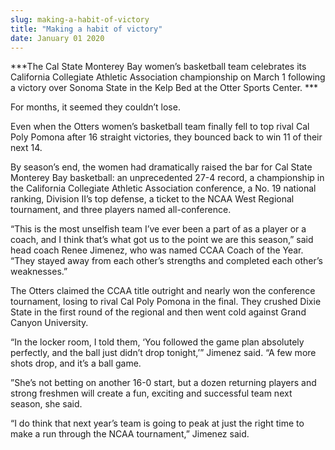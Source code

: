```yaml
---
slug: making-a-habit-of-victory
title: "Making a habit of victory"
date: January 01 2020
---
```


  
<p>
  ***The Cal State Monterey Bay women’s basketball team celebrates its
  California Collegiate Athletic Association championship on March 1 following a
  victory over Sonoma State in the Kelp Bed at the Otter Sports Center. ***
</p>
<p>For months, it seemed they couldn’t lose.</p>
<p>
  Even when the Otters women’s basketball team finally fell to top rival Cal
  Poly Pomona after 16 straight victories, they bounced back to win 11 of their
  next 14.
</p>
<p>
  By season’s end, the women had dramatically raised the bar for Cal State
  Monterey Bay basketball: an unprecedented 27-4 record, a championship in the
  California Collegiate Athletic Association conference, a No. 19 national
  ranking, Division II’s top defense, a ticket to the NCAA West Regional
  tournament, and three players named all-conference.
</p>
<p>
  “This is the most unselfish team I’ve ever been a part of as a player or a
  coach, and I think that’s what got us to the point we are this season,” said
  head coach Renee Jimenez, who was named CCAA Coach of the Year. “They stayed
  away from each other’s strengths and completed each other’s weaknesses.”
</p>
<p>
  The Otters claimed the CCAA title outright and nearly won the conference
  tournament, losing to rival Cal Poly Pomona in the final. They crushed Dixie
  State in the first round of the regional and then went cold against Grand
  Canyon University.
</p>
<p>
  “In the locker room, I told them, ‘You followed the game plan absolutely
  perfectly, and the ball just didn’t drop tonight,’” Jimenez said. “A few more
  shots drop, and it’s a ball game.
</p>
<p>
  ”She’s not betting on another 16-0 start, but a dozen returning players and
  strong freshmen will create a fun, exciting and successful team next season,
  she said.
</p>
<p>
  “I do think that next year’s team is going to peak at just the right time to
  make a run through the NCAA tournament,” Jimenez said.
</p>
 
